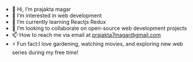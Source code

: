 - 👋 Hi, I’m prajakta magar
- 👀 I’m interested in web development
- 🌱 I’m currently learning Reactjs Redux
- 💞️ I’m looking to collaborate on open-source web development projects
- 📫 How to reach me via email at  [prajakta7magar@gmail.com](mailto:prajakta7magar@gmail.com)  
- ⚡ Fun fact:I love gardening, watching movies, and exploring new web series during my free time!

<!---
prajakta7magar/prajakta7magar is a ✨ special ✨ repository because its `README.md` (this file) appears on your GitHub profile.
You can click the Preview link to take a look at your changes.
--->
